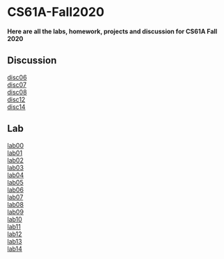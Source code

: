 # CS61A-Fall2020
**Here are all the labs, homework, projects and discussion for CS61A Fall 2020**

## Discussion
[disc06](disc/disc06.py) </br>
[disc07](disc/disc07.py) </br>
[disc08](disc/disc08.py) </br>
[disc12](disc/disc12.sql) </br>
[disc14](disc/disc14)

## Lab
[lab00](lab/lab00.py) <br>
[lab01](lab/lab01.py) <br>
[lab02](lab/lab02.py) <br>
[lab03](lab/lab03.py) <br>
[lab04](lab/lab04.py) <br>
[lab05](lab/lab05.py) <br>
[lab06](lab/lab06.py) <br>
[lab07](lab/lab07.py) <br>
[lab08](lab/lab08.py) <br>
[lab09](lab/lab09.py) <br>
[lab10](lab/lab10.scm) <br>
[lab11](lab/lab11) <br>
[lab12](lab/lab12.sql) <br>
[lab13](lab/lab13.sql) <br>
[lab14](lab/lab14) 


